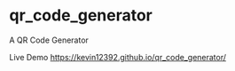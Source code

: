 # qr_code_generator

A QR Code Generator 

Live Demo
https://kevin12392.github.io/qr_code_generator/
